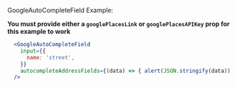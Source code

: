 GoogleAutoCompleteField Example:

**You must provide either a `googlePlacesLink` or `googlePlacesAPIKey` prop for this example to work**

```jsx
  <GoogleAutoCompleteField
    input={{
      name: 'street',
    }}
    autocompleteAddressFields={(data) => { alert(JSON.stringify(data)) }}
  />
```

